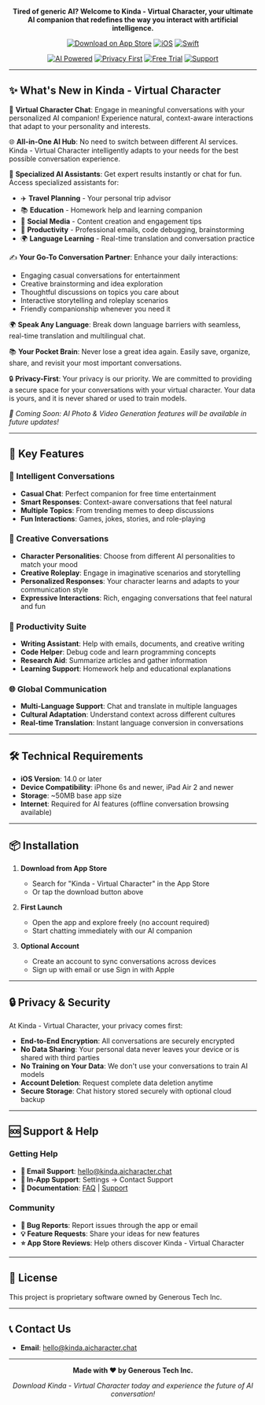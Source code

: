 <div align="center">

**Tired of generic AI? Welcome to Kinda - Virtual Character, your ultimate AI companion that redefines the way you interact with artificial intelligence.**

[![Download on App Store](https://img.shields.io/badge/📱_Download_on_the-App_Store-black?style=flat&logo=apple&logoColor=white)](https://apps.apple.com/app/kinda-virtual-character)
[![iOS](https://img.shields.io/badge/iOS-14.0+-007AFF?style=flat&logo=apple&logoColor=white)](https://www.apple.com/ios/)
[![Swift](https://img.shields.io/badge/Swift-5.0+-FA7343?style=flat&logo=swift&logoColor=white)](https://swift.org)

[![AI Powered](https://img.shields.io/badge/🤖_AI_Powered-GPT--4-9966CC?style=flat)](https://kinda.aicharacter.chat)
[![Privacy First](https://img.shields.io/badge/🔒_Privacy-First-1DB954?style=flat&logo=shield&logoColor=white)](https://cdn.vynix.org/project/kinda.aicharacter.chat/privacy)
[![Free Trial](https://img.shields.io/badge/🎁_Free-Trial-FF6B6B?style=flat&logo=gift&logoColor=white)](https://apps.apple.com/app/kinda-virtual-character)
[![Support](https://img.shields.io/badge/💬_24/7-Support-4ECDC4?style=flat&logo=chat&logoColor=white)](mailto:support@kinda.aicharacter.chat)

</div>

---

## ✨ What's New in Kinda - Virtual Character

💬 **Virtual Character Chat**: Engage in meaningful conversations with your personalized AI companion! Experience natural, context-aware interactions that adapt to your personality and interests.

🌐 **All-in-One AI Hub**: No need to switch between different AI services. Kinda - Virtual Character intelligently adapts to your needs for the best possible conversation experience.

🤖 **Specialized AI Assistants**: Get expert results instantly or chat for fun. Access specialized assistants for:

- ✈️ **Travel Planning** - Your personal trip advisor
- 📚 **Education** - Homework help and learning companion
- 📱 **Social Media** - Content creation and engagement tips
- 💼 **Productivity** - Professional emails, code debugging, brainstorming
- 🌍 **Language Learning** - Real-time translation and conversation practice

✍️ **Your Go-To Conversation Partner**: Enhance your daily interactions:

- Engaging casual conversations for entertainment
- Creative brainstorming and idea exploration  
- Thoughtful discussions on topics you care about
- Interactive storytelling and roleplay scenarios
- Friendly companionship whenever you need it

🌍 **Speak Any Language**: Break down language barriers with seamless, real-time translation and multilingual chat.

📚 **Your Pocket Brain**: Never lose a great idea again. Easily save, organize, share, and revisit your most important conversations.

🔒 **Privacy-First**: Your privacy is our priority. We are committed to providing a secure space for your conversations with your virtual character. Your data is yours, and it is never shared or used to train models.

*🚀 Coming Soon: AI Photo & Video Generation features will be available in future updates!*

---

## 🚀 Key Features

### 💬 Intelligent Conversations

- **Casual Chat**: Perfect companion for free time entertainment
- **Smart Responses**: Context-aware conversations that feel natural
- **Multiple Topics**: From trending memes to deep discussions
- **Fun Interactions**: Games, jokes, stories, and role-playing

### 🎨 Creative Conversations

- **Character Personalities**: Choose from different AI personalities to match your mood
- **Creative Roleplay**: Engage in imaginative scenarios and storytelling
- **Personalized Responses**: Your character learns and adapts to your communication style
- **Expressive Interactions**: Rich, engaging conversations that feel natural and fun

### 🔧 Productivity Suite

- **Writing Assistant**: Help with emails, documents, and creative writing
- **Code Helper**: Debug code and learn programming concepts
- **Research Aid**: Summarize articles and gather information
- **Learning Support**: Homework help and educational explanations

### 🌐 Global Communication

- **Multi-Language Support**: Chat and translate in multiple languages
- **Cultural Adaptation**: Understand context across different cultures
- **Real-time Translation**: Instant language conversion in conversations

---

## 🛠️ Technical Requirements

- **iOS Version**: 14.0 or later
- **Device Compatibility**: iPhone 6s and newer, iPad Air 2 and newer
- **Storage**: ~50MB base app size
- **Internet**: Required for AI features (offline conversation browsing available)

---

## 📦 Installation

1. **Download from App Store**

   - Search for "Kinda - Virtual Character" in the App Store
   - Or tap the download button above

2. **First Launch**

   - Open the app and explore freely (no account required)
   - Start chatting immediately with our AI companion

3. **Optional Account**
   - Create an account to sync conversations across devices
   - Sign up with email or use Sign in with Apple

---

## 🔒 Privacy & Security

At Kinda - Virtual Character, your privacy comes first:

- **End-to-End Encryption**: All conversations are securely encrypted
- **No Data Sharing**: Your personal data never leaves your device or is shared with third parties
- **No Training on Your Data**: We don't use your conversations to train AI models
- **Account Deletion**: Request complete data deletion anytime
- **Secure Storage**: Chat history stored securely with optional cloud backup

---

## 🆘 Support & Help

### Getting Help

- **📧 Email Support**: hello@kinda.aicharacter.chat
- **📱 In-App Support**: Settings → Contact Support
- **📖 Documentation**: [FAQ](faq.md) | [Support](support.md)

### Community

- **🐛 Bug Reports**: Report issues through the app or email
- **💡 Feature Requests**: Share your ideas for new features
- **⭐ App Store Reviews**: Help others discover Kinda - Virtual Character

---

## 📄 License

This project is proprietary software owned by Generous Tech Inc.

---

## 📞 Contact Us

- **Email**: hello@kinda.aicharacter.chat

---

<div align="center">

**Made with ❤️ by Generous Tech Inc.**

_Download Kinda - Virtual Character today and experience the future of AI conversation!_

</div>
